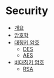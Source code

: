Security
===

- [개요](introduction.md)
- [암호학](Cryptology.md)
- [대칭키 암호](Symmetric-Cryptography.md)
  - [DES](DES.md)
  - [AES](AES.md)
- [비대칭키 암호](Asymmetric-Cryptography.md)
  - [RSA](RSA.md)
